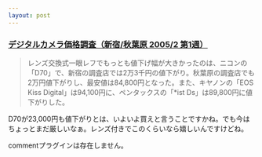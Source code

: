 ```yaml
---
layout: post
---
```

<h3><a href="http://pc.watch.impress.co.jp/docs/2005/0204/ps_dcam.htm">デジタルカメラ価格調査（新宿/秋葉原 2005/2 第1週）</a></h3>
<blockquote><p>レンズ交換式一眼レフでもっとも値下げ幅が大きかったのは、ニコンの「D70」で、新宿の調査店では2万3千円の値下がり。秋葉原の調査店でも2万円値下がりし、最安値は84,800円となった。また、キヤノンの「EOS Kiss Digital」は94,100円に、ペンタックスの「*ist Ds」は89,800円に値下がりした。</p>
</blockquote>
<p>D70が23,000円も値下がりとは、いよいよ買えと言うことですかね。でも今はちょっとまだ厳しいなぁ。レンズ付きでこのくらいなら嬉しいんですけどね。</p>
<p><span class="error">commentプラグインは存在しません。</span> </p>
